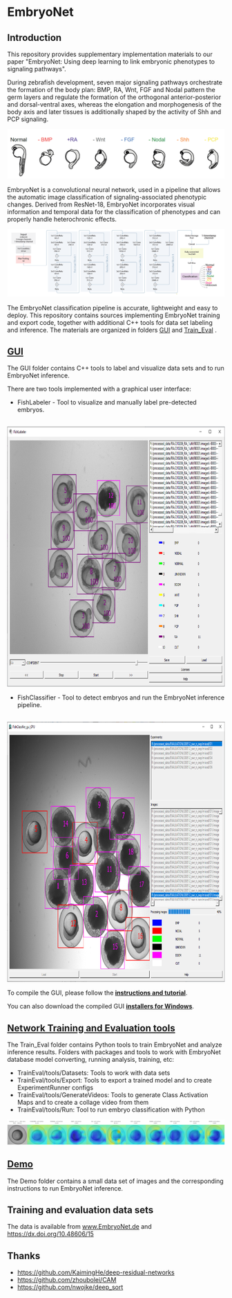 # EmbryoNet

## Introduction

This repository provides supplementary implementation materials to our paper "EmbryoNet: Using deep learning to link embryonic phenotypes to signaling pathways". 

During zebrafish development, seven major signaling pathways orchestrate the formation of the body plan: BMP, RA, Wnt, FGF and Nodal pattern the germ layers and regulate the formation of the orthogonal anterior-posterior and dorsal-ventral axes, whereas the elongation and morphogenesis of the body axis and later tissues is additionally shaped by the activity of Shh and PCP signaling.

<img src= "doc/phenotypes_features.png" />

EmbryoNet is a convolutional neural network, used in a pipeline that allows the automatic image classification of signaling-associated phenotypic changes. Derived from ResNet-18, EmbryoNet incorporates visual information and temporal data for the classification of phenotypes and can properly handle heterochronic effects. 

<img src= "doc/Neural_netrowrk_structure.png" />

The EmbryoNet classification pipeline is accurate, lightweight and easy to deploy.
This repository contains sources implementing EmbryoNet training and export code, together with additional C++ tools for data set labeling and inference.
The materials are organized in folders <a href="https://github.com/mueller-lab/EmbryoNet/tree/main/GUI">GUI</a> and <a href="https://github.com/mueller-lab/EmbryoNet/tree/main/Train_Eval">Train_Eval</a> .

## <a href="https://github.com/mueller-lab/EmbryoNet/tree/main/GUI"><b>GUI</b></a> 

The GUI folder contains C++ tools to label and visualize data sets and to run EmbryoNet inference. 

There are two tools implemented with a graphical user interface: 

* FishLabeler  - Tool to visualize and manually label pre-detected embryos.  

&nbsp;&nbsp;&nbsp;&nbsp;&nbsp;&nbsp;  <img src= "doc/Embryo_Labeler_RA.png" width="800" height="600" /> 

* FishClassifier  - Tool to detect embryos and run the EmbryoNet inference pipeline.

&nbsp;&nbsp;&nbsp;&nbsp;&nbsp;&nbsp;   <img src= "doc/Embryo_Classifier.png" width="800" height="600"  />


To compile the GUI, please follow the <a href="https://github.com/mueller-lab/EmbryoNet/tree/main/GUI"><b>instructions and tutorial</b></a>.

You can also download the compiled GUI <a href="https://drive.google.com/file/d/1NIqCi4z8yh8RP_hnPSGnpzHgq_1C9qtU/edit"><b>installers for Windows</b></a>.



## <a href="https://github.com/mueller-lab/EmbryoNet/tree/main/Train_Eval"><b>Network Training  and Evaluation tools</b></a>

The Train_Eval folder contains Python tools to train EmbryoNet and analyze inference results.
Folders with packages and tools to work with EmbryoNet database model converting, running analysis, training, etc:

* TrainEval/tools/Datasets: Tools to work with data sets
* TrainEval/tools/Export: Tools to export a trained model and to create ExperimentRunner configs
* TrainEval/tools/GenerateVideos: Tools to generate Class Activation Maps and to create a collage video from them
* TrainEval/tools/Run: Tool to run embryo classification with Python

<img src= "doc/WNT_activation.png" /> 

## <a href="https://github.com/mueller-lab/EmbryoNet/tree/main/Demo"><b>Demo </b></a>

The Demo folder contains a small data set of images and the corresponding instructions to run EmbryoNet inference. 

## Training and evaluation data sets 

The data is available from www.EmbryoNet.de and https://dx.doi.org/10.48606/15

## Thanks  

* https://github.com/KaimingHe/deep-residual-networks 
* https://github.com/zhoubolei/CAM
* https://github.com/nwojke/deep_sort
